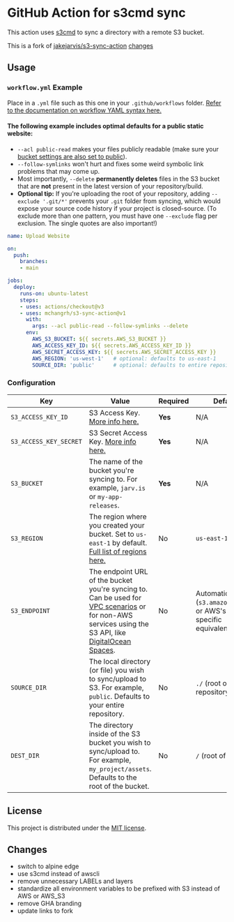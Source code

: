 # GitHub Action for s3cmd sync

This action uses [s3cmd](https://s3tools.org) to sync a directory with a remote S3 bucket.

This is a fork of [jakejarvis/s3-sync-action](https://github.com/jakejarvis/s3-sync-action)
[changes](#changes)


## Usage

### `workflow.yml` Example

Place in a `.yml` file such as this one in your `.github/workflows` folder. [Refer to the documentation on workflow YAML syntax here.](https://help.github.com/en/articles/workflow-syntax-for-github-actions)

#### The following example includes optimal defaults for a public static website:

- `--acl public-read` makes your files publicly readable (make sure your [bucket settings are also set to public](https://docs.aws.amazon.com/AmazonS3/latest/dev/WebsiteAccessPermissionsReqd.html)).
- `--follow-symlinks` won't hurt and fixes some weird symbolic link problems that may come up.
- Most importantly, `--delete` **permanently deletes** files in the S3 bucket that are **not** present in the latest version of your repository/build.
- **Optional tip:** If you're uploading the root of your repository, adding `--exclude '.git/*'` prevents your `.git` folder from syncing, which would expose your source code history if your project is closed-source. (To exclude more than one pattern, you must have one `--exclude` flag per exclusion. The single quotes are also important!)

```yaml
name: Upload Website

on:
  push:
    branches:
    - main

jobs:
  deploy:
    runs-on: ubuntu-latest
    steps:
    - uses: actions/checkout@v3
    - uses: mchangrh/s3-sync-action@v1
      with:
        args: --acl public-read --follow-symlinks --delete
      env:
        AWS_S3_BUCKET: ${{ secrets.AWS_S3_BUCKET }}
        AWS_ACCESS_KEY_ID: ${{ secrets.AWS_ACCESS_KEY_ID }}
        AWS_SECRET_ACCESS_KEY: ${{ secrets.AWS_SECRET_ACCESS_KEY }}
        AWS_REGION: 'us-west-1'   # optional: defaults to us-east-1
        SOURCE_DIR: 'public'      # optional: defaults to entire repository
```


### Configuration
| Key | Value | Required | Default |
| ------------- | ------------- | ------------- | ------------- |
| `S3_ACCESS_KEY_ID` | S3 Access Key. [More info here.](https://docs.aws.amazon.com/AmazonS3/latest/userguide/MakingRequests.html#TypesofSecurityCredentials) | **Yes** | N/A |
| `S3_ACCESS_KEY_SECRET` | S3 Secret Access Key. [More info here.](https://docs.aws.amazon.com/AmazonS3/latest/userguide/MakingRequests.html#TypesofSecurityCredentials) | **Yes** | N/A |
| `S3_BUCKET` | The name of the bucket you're syncing to. For example, `jarv.is` or `my-app-releases`. |**Yes** | N/A |
| `S3_REGION` | The region where you created your bucket. Set to `us-east-1` by default. [Full list of regions here.](https://docs.aws.amazon.com/AWSEC2/latest/UserGuide/using-regions-availability-zones.html#concepts-available-regions) | No | `us-east-1` |
| `S3_ENDPOINT` | The endpoint URL of the bucket you're syncing to. Can be used for [VPC scenarios](https://aws.amazon.com/blogs/aws/new-vpc-endpoint-for-amazon-s3/) or for non-AWS services using the S3 API, like [DigitalOcean Spaces](https://www.digitalocean.com/community/tools/adapting-an-existing-aws-s3-application-to-digitalocean-spaces). | No | Automatic (`s3.amazonaws.com` or AWS's region-specific equivalent) |
| `SOURCE_DIR` | The local directory (or file) you wish to sync/upload to S3. For example, `public`. Defaults to your entire repository. | No | `./` (root of cloned repository) |
| `DEST_DIR` | The directory inside of the S3 bucket you wish to sync/upload to. For example, `my_project/assets`. Defaults to the root of the bucket. | No | `/` (root of bucket) |


## License

This project is distributed under the [MIT license](LICENSE.md).

## Changes
- switch to alpine edge
- use s3cmd instead of awscli
- remove unnecessary LABELs and layers
- standardize all environment variables to be prefixed with S3 instead of AWS or AWS_S3
- remove GHA branding
- update links to fork